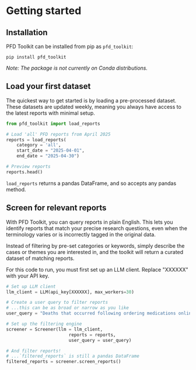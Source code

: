 # Getting started

## Installation

PFD Toolkit can be installed from pip as `pfd_toolkit`:

```bath
pip install pfd_toolkit
```

*Note: The package is not currently on Conda distributions.*

## Load your first dataset

The quickest way to get started is by loading a pre-processed dataset. These datasets are updated weekly, meaning you always have access to the latest reports with minimal setup.

```py
from pfd_toolkit import load_reports

# Load 'all' PFD reports from April 2025
reports = load_reports(
    category = 'all', 
    start_date = "2025-04-01",
    end_date = "2025-04-30")

# Preview reports
reports.head()
```

`load_reports` returns a pandas DataFrame, and so accepts any pandas method.

## Screen for relevant reports

With PFD Toolkit, you can query reports in plain English. This lets you identify reports that match your precise research questions, even when the terminology varies or is incorrectly tagged in the original data.

Instead of filtering by pre-set categories or keywords, simply describe the cases or themes you are interested in, and the toolkit will return a curated dataset of matching reports.

For this code to run, you must first set up an LLM client. Replace "XXXXXX" with your API key.

```py
# Set up LLM client
llm_client = LLM(api_key[XXXXXX], max_workers=30)

# Create a user query to filter reports
# ...this can be as broad or narrow as you like
user_query = "Deaths that occurred following ordering medications online"

# Set up the filtering engine
screener = Screener(llm = llm_client,
                        reports = reports,
                        user_query = user_query)

# And filter reports!
# ...`filtered_reports` is still a pandas DataFrame
filtered_reports = screener.screen_reports()
```